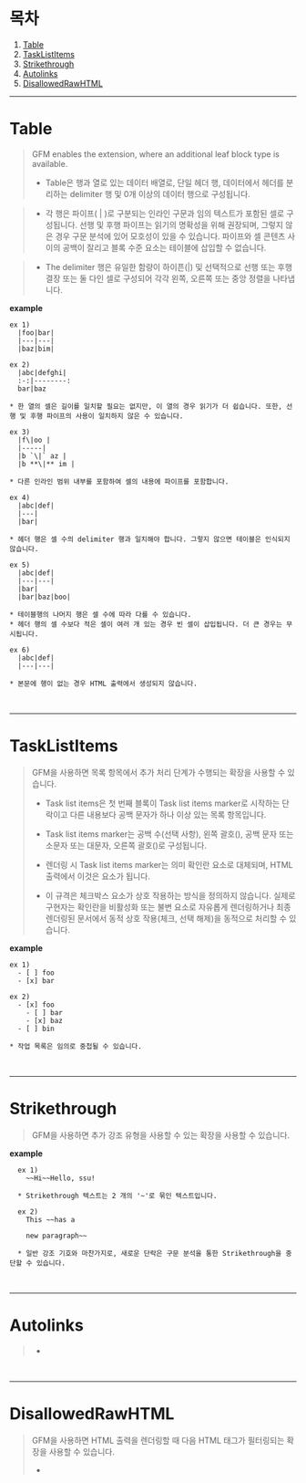 # 목차
1. [Table](#Table)
2. [TaskListItems](#TaskListItems)
3. [Strikethrough](#Strikethrough)
4. [Autolinks](#Autolinks)
5. [DisallowedRawHTML](#DisallowedRawHTML)

___

# Table
> GFM enables the extension, where an additional leaf block type is available.
> - Table은 행과 열로 있는 데이터 배열로, 단일 헤더 행, 데이터에서 헤더를 분리하는 delimiter 행 및 0개 이상의 데이터 행으로 구성됩니다.
  
> - 각 행은 파이프( | )로 구분되는 인라인 구문과 임의 텍스트가 포함된 셀로 구성됩니다. 선행 및 후행 파이프는 읽기의 명확성을 위해 권장되며, 그렇지 않은 경우 구문 분석에 있어 모호성이 있을 수 있습니다. 파이프와 셀 콘텐츠 사이의 공백이 잘리고 블록 수준 요소는 테이블에 삽입할 수 없습니다.

> - The delimiter 행은 유일한 함량이 하이픈(|) 및 선택적으로 선행 또는 후행 결장 또는 둘 다인 셀로 구성되어 각각 왼쪽, 오른쪽 또는 중앙 정렬을 나타냅니다.

**example**  
```
ex 1)
  |foo|bar|
  |---|---|
  |baz|bim|
  
ex 2)
  |abc|defghi|
  :-:|--------:
  bar|baz

* 한 열의 셀은 길이를 일치할 필요는 없지만, 이 열의 경우 읽기가 더 쉽습니다. 또한, 선행 및 후행 파이프의 사용이 일치하지 않은 수 있습니다.

ex 3)
  |f\|oo |
  |-----|
  |b `\|` az |
  |b **\|** im |
  
* 다른 인라인 범위 내부를 포함하여 셀의 내용에 파이프를 포함합니다.

ex 4)
  |abc|def|
  |---|
  |bar|
  
* 헤더 행은 셀 수의 delimiter 행과 일치해야 합니다. 그렇지 않으면 테이블은 인식되지 않습니다.

ex 5)
  |abc|def|
  |---|---|
  |bar|
  |bar|baz|boo|
  
* 테이블행의 나머지 행은 셀 수에 따라 다를 수 있습니다.  
* 헤더 행의 셀 수보다 적은 셀이 여러 개 있는 경우 빈 셀이 삽입됩니다. 더 큰 경우는 무시됩니다.

ex 6)
  |abc|def|
  |---|---|

* 본문에 행이 없는 경우 HTML 출력에서 생성되지 않습니다.
```

<br>

___

# TaskListItems
> GFM을 사용하면 목록 항목에서 추가 처리 단계가 수행되는 확장을 사용할 수 있습니다.
> 
> - Task list items은 첫 번째 블록이 Task list items marker로 시작하는 단락이고 다른 내용보다 공백 문자가 하나 이상 있는 목록 항목입니다.
> - Task list items marker는 공백 수(선택 사항), 왼쪽 괄호(), 공백 문자 또는 소문자 또는 대문자, 오른쪽 괄호()로 구성됩니다.
> - 렌더링 시 Task list items marker는 의미 확인란 요소로 대체되며, HTML 출력에서 이것은 요소가 됩니다.
> 
> - 이 규격은 체크박스 요소가 상호 작용하는 방식을 정의하지 않습니다. 실제로 구현자는 확인란을 비활성화 또는 불변 요소로 자유롭게 렌더링하거나 최종 렌더링된 문서에서 동적 상호 작용(체크, 선택 해제)을 동적으로 처리할 수 있습니다.

**example**  
```
ex 1)
  - [ ] foo
  - [x] bar

ex 2)
  - [x] foo
    - [ ] bar
    - [x] baz
  - [ ] bin

* 작업 목록은 임의로 중첩될 수 있습니다.
```

<br>

___

# Strikethrough
> GFM을 사용하면 추가 강조 유형을 사용할 수 있는 확장을 사용할 수 있습니다.

**example**  
```
  ex 1)
    ~~Hi~~Hello, ssu!
  
  * Strikethrough 텍스트는 2 개의 '~'로 묶인 텍스트입니다.
  
  ex 2)
    This ~~has a
    
    new paragraph~~
  
  * 일반 강조 기호와 마찬가지로, 새로운 단락은 구문 분석을 통한 Strikethrough을 중단할 수 있습니다.
```

<br>

___

# Autolinks
> - 


<br>

___

# DisallowedRawHTML
> GFM을 사용하면 HTML 출력을 렌더링할 때 다음 HTML 태그가 필터링되는 확장을 사용할 수 있습니다.
> - <title>
> - <textarea>
> - <style>
> - <xmp>
> - <iframe>
> - <noembed>
> - <noframes>
> - <script>
> - <plaintext>
> 
> * 필터링은 선행을 엔터티로 대체하여 수행됩니다. 이러한 태그는 특히 HTML이 고유한 방식으로 해석되는 방식을 변경할 때 선택되며 일반적으로 렌더링 된 다른 Markdown 콘텐츠의 컨텍스트에서 신뢰할 수 없습니다.
> * 다른 모든 HTML 태그는 그대로 유지됩니다.

**example**  
```
  ex 1) 
    <strong><title><style><em>
      
     <blockquote>
        <xmp> is disallowed. <XMP> is a also disallowed
     </blockquote>
```
